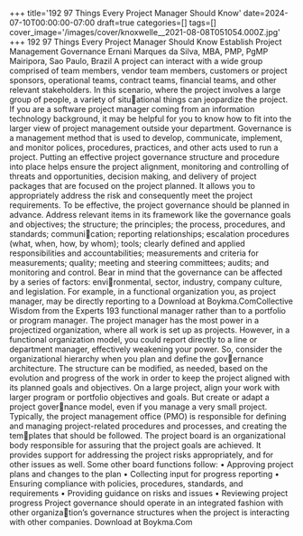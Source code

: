 +++
title='192 97 Things Every Project Manager Should Know'
date=2024-07-10T00:00:00-07:00
draft=true
categories=[]
tags=[]
cover_image='/images/cover/knoxwelle__2021-08-08T051054.000Z.jpg'
+++
192 97 Things Every Project Manager Should Know
Establish Project 
Management 
Governance
Ernani Marques da Silva, MBA, PMP, PgMP
Mairipora, Sao Paulo, Brazil
A project can interact with a wide group comprised of team 
members, vendor team members, customers or project sponsors, operational 
teams, contract teams, financial teams, and other relevant stakeholders. In this 
scenario, where the project involves a large group of people, a variety of situational things can jeopardize the project.
If you are a software project manager coming from an information technology 
background, it may be helpful for you to know how to fit into the larger view 
of project management outside your department.
Governance is a management method that is used to develop, communicate, 
implement, and monitor polices, procedures, practices, and other acts used to 
run a project. Putting an effective project governance structure and procedure 
into place helps ensure the project alignment, monitoring and controlling of 
threats and opportunities, decision making, and delivery of project packages 
that are focused on the project planned. It allows you to appropriately address 
the risk and consequently meet the project requirements.
To be effective, the project governance should be planned in advance. Address 
relevant items in its framework like the governance goals and objectives; the 
structure; the principles; the process, procedures, and standards; communication; reporting relationships; escalation procedures (what, when, how, by 
whom); tools; clearly defined and applied responsibilities and accountabilities; 
measurements and criteria for measurements; quality; meeting and steering 
committees; audits; and monitoring and control.
Bear in mind that the governance can be affected by a series of factors: environmental, sector, industry, company culture, and legislation. For example, in a 
functional organization you, as project manager, may be directly reporting to a 
Download at Boykma.ComCollective Wisdom from the Experts 193
functional manager rather than to a portfolio or program manager. The project 
manager has the most power in a projectized organization, where all work is set 
up as projects. However, in a functional organization model, you could report 
directly to a line or department manager, effectively weakening your power.
So, consider the organizational hierarchy when you plan and define the governance architecture. The structure can be modified, as needed, based on the 
evolution and progress of the work in order to keep the project aligned with its 
planned goals and objectives. On a large project, align your work with larger 
program or portfolio objectives and goals. But create or adapt a project governance model, even if you manage a very small project.
Typically, the project management office (PMO) is responsible for defining 
and managing project-related procedures and processes, and creating the templates that should be followed.
The project board is an organizational body responsible for assuring that the 
project goals are achieved. It provides support for addressing the project risks 
appropriately, and for other issues as well. Some other board functions follow:
•	 Approving project plans and changes to the plan
•	 Collecting input for progress reporting
•	 Ensuring compliance with policies, procedures, standards, and requirements
•	 Providing guidance on risks and issues
•	 Reviewing project progress
Project governance should operate in an integrated fashion with other organization’s governance structures when the project is interacting with other companies.
Download at Boykma.Com